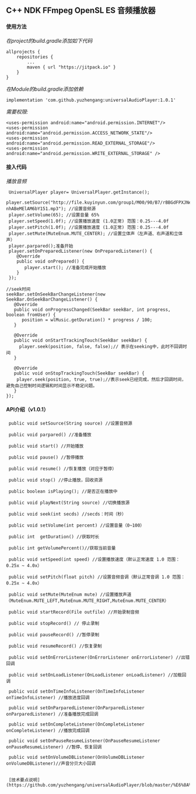 ## C++  NDK  FFmpeg  OpenSL ES 音频播放器

#### 使用方法
*在project的build.gradle添加如下代码*

    allprojects {
	    repositories {
	        ...
	        maven { url "https://jitpack.io" }
	    }
	}

*在Module的build.gradle添加依赖*
  
    implementation 'com.github.yuzhengang:universalAudioPlayer:1.0.1'
   
*需要权限:*
    
    <uses-permission android:name="android.permission.INTERNET"/>
    <uses-permission android:name="android.permission.ACCESS_NETWORK_STATE"/>
    <uses-permission android:name="android.permission.READ_EXTERNAL_STORAGE"/>
    <uses-permission android:name="android.permission.WRITE_EXTERNAL_STORAGE" />
    
#### 接入代码
  *播放音频*
      
     UniversalPlayer player= UniversalPlayer.getInstance();
     player.setSource("http://file.kuyinyun.com/group1/M00/90/B7/rBBGdFPXJNeAM-nhABeMElAM6bY151.mp3"); //设置音频源
     player.setVolume(65); //设置音量 65%
     player.setSpeed(1.0f); //设置播放速度 (1.0正常) 范围：0.25---4.0f
     player.setPitch(1.0f); //设置播放速度 (1.0正常) 范围：0.25---4.0f
     player.setMute(MuteEnum.MUTE_CENTER); //设置立体声（左声道、右声道和立体声）
     player.parpared();准备开始
     player.setOnPreparedListener(new OnPreparedListener() {
        @Override
        public void onPrepared() {
           player.start(); //准备完成开始播放
        }
     });
     
    //seek时间
    seekBar.setOnSeekBarChangeListener(new SeekBar.OnSeekBarChangeListener() {
       @Override
       public void onProgressChanged(SeekBar seekBar, int progress, boolean fromUser) {
          position = wlMusic.getDuration() * progress / 100;
       }

       @Override
       public void onStartTrackingTouch(SeekBar seekBar) {
         player.seek(position, false, false);// 表示在seeking中，此时不回调时间
       }

       @Override
       public void onStopTrackingTouch(SeekBar seekBar) {
        player.seek(position, true, true);//表示seek已经完成，然后才回调时间，避免自己控制时间逻辑和时间显示不稳定问题。
       }
    });
    
 #### API介绍（v1.0.1）   
 
     public void setSource(String source) //设置音频源
       
     public void parpared() //准备播放
     
     public void start() //开始播放

     public void pause() //暂停播放
     
     public void resume() //恢复播放（对应于暂停）
     
     public void stop() //停止播放，回收资源
     
     public boolean isPlaying(); //是否正在播放中
     
     public void playNext(String source) //切换播放源

     public void seek(int secds) //secds：时间（秒） 

     public void setVolume(int percent) //设置音量（0~100）
     
     public int  getDuration() //获取时长
     
     public int getVolumePercent()//获取当前音量
     
     public void setSpeed(int speed) //设置播放速度（默认正常速度 1.0 范围：0.25x ~ 4.0x）
    
     public void setPitch(float pitch) //设置音频音调（默认正常音调 1.0 范围：0.25x ~ 4.0x）   
     
     public void setMute(MuteEnum mute) //设置播放声道 （MuteEnum.MUTE_LEFT,MuteEnum.MUTE_RIGHT,MuteEnum.MUTE_CENTER）
     
     public void startRecord(File outfile) //开始录制音频
     
     public void stopRecord() // 停止录制
          
     public void pauseRecord() //暂停录制

     public void resumeRecord() //恢复录制
     
     public void setOnErrorListener(OnErrorListener onErrorListener) //出错回调
     
     public void setOnLoadListener(OnLoadListener onLoadListener) //加载回调
     
     public void setOnTimeInfoListener(OnTimeInfoListener onTimeInfoListener) //播放进度回调
     
     public void setOnParparedListener(OnParparedListener onParparedListener) //准备播放完成回调
     
     public void setOnCompleteListener(OnCompleteListener onCompleteListener) //播放完成回调

     public void setOnPauseResumeListener(OnPauseResumeListener onPauseResumeListener) //暂停、恢复回调
     
     public void setOnVolumeDBListener(OnVolumeDBListener onVolumeDBListener)//声音分贝大小回调
     
     
     [技术要点说明](https://github.com/yuzhengang/universalAudioPlayer/blob/master/%E6%8A%80%E6%9C%AF%E8%AF%B4%E6%98%8E.md)
     
    
     
     
